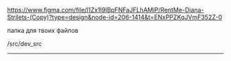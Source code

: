 https://www.figma.com/file/l1Zx1I9lBpFNFaJFLhAMiP/RentMe-Diana-Strilets-(Copy)?type=design&node-id=206-1414&t=ENxPPZKqJVmF352Z-0

папка для твоих файлов

/src/dev_src

-----------------------------------

